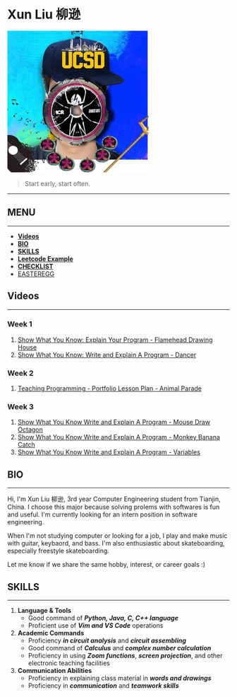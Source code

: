 # Xun Liu 柳逊
![profile](profiles/Profile.jpg)

> Start early, start often.

---
## **MENU**
---
  - [**Videos**](#videos)
  - [**BIO**](#bio)
  - [**SKILLS**](#skills)
  - [**Leetcode Example**](#leetcode-example)
  - [**CHECKLIST**](#checklist)
  - [EASTEREGG](profiles/Face-Reveal.jpg)

## **Videos**
---
### Week 1
1. [Show What You Know: Explain Your Program - Flamehead Drawing House](https://youtu.be/8Wdxqa5fE68)
2. [Show What You Know: Write and Explain A Program - Dancer](https://youtu.be/sWH7XdNIsEY)
### Week 2
1. [Teaching Programming - Portfolio Lesson Plan - Animal Parade](https://youtu.be/th5MZY2jFno)
### Week 3
1. [Show What You Know Write and Explain A Program - Mouse Draw Octagon](https://youtu.be/MnBVV2Lqi24)
2. [Show What You Know Write and Explain A Program - Monkey Banana Catch](https://youtu.be/QGzg-Cc4wio)
3. [Show What You Know Write and Explain A Program - Variables](https://youtu.be/Us3Q8axOkaQ)


## **BIO**
---
Hi, I'm Xun Liu 柳逊, 3rd year Computer Engineering student from Tianjin, China. I choose this major because solving prolems with softwares is fun and useful. I'm currently looking for an intern position in software engineering.

When I'm not studying computer or looking for a job, I play and make music with guitar, keybaord, and bass. I'm also enthusiastic about skateboarding, especially freestyle skateboarding.

Let me know if we share the same hobby, interest, or career goals :)
## **SKILLS**
---
1. **Language & Tools**
   - Good command of ***Python, Java, C, C++ language***
   - Proficient use of ***Vim and VS Code*** operations
2. **Academic Commands**
   - Proficiency ***in circuit analysis*** and ***circuit assembling***
   - Good command of ***Calculus*** and ***complex number calculation***
   - Proficiency in using ***Zoom functions***, ***screen projection***, and other electronic teaching facilities
3. **Communication Abilities**
   - Proficiency in explaining class material in ***words and drawings***
   - Proficiency in ***communication*** and ***teamwork skills***
